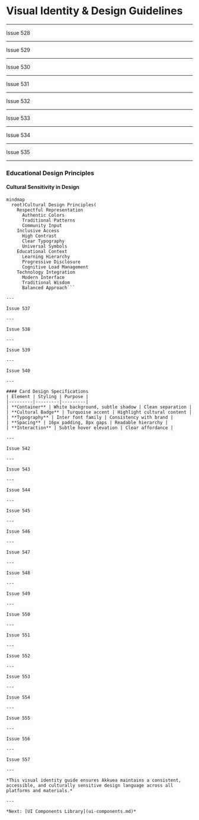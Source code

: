 # Visual Identity & Design Guidelines

---

Issue 528

---

Issue 529

---

Issue 530

---

Issue 531

---

Issue 532

---

Issue 533

---

Issue 534

---

Issue 535

---

### Educational Design Principles

#### Cultural Sensitivity in Design
```mermaid
mindmap
  root)Cultural Design Principles(
    Respectful Representation
      Authentic Colors
      Traditional Patterns
      Community Input
    Inclusive Access
      High Contrast
      Clear Typography
      Universal Symbols
    Educational Context
      Learning Hierarchy
      Progressive Disclosure
      Cognitive Load Management
    Technology Integration
      Modern Interface
      Traditional Wisdom
      Balanced Approach```

---

Issue 537

---

Issue 538

---

Issue 539

---

Issue 540

---

#### Card Design Specifications
| Element | Styling | Purpose |
|---------|---------|---------|
| **Container** | White background, subtle shadow | Clean separation |
| **Cultural Badge** | Turquoise accent | Highlight cultural content |
| **Typography** | Inter font family | Consistency with brand |
| **Spacing** | 16px padding, 8px gaps | Readable hierarchy |
| **Interaction** | Subtle hover elevation | Clear affordance |

---

Issue 542

---

Issue 543

---

Issue 544

---

Issue 545

---

Issue 546

---

Issue 547

---

Issue 548

---

Issue 549

---

Issue 550

---

Issue 551

---

Issue 552

---

Issue 553

---

Issue 554

---

Issue 555

---

Issue 556

---

Issue 557

---

*This visual identity guide ensures Akkuea maintains a consistent, accessible, and culturally sensitive design language across all platforms and materials.*

---

*Next: [UI Components Library](ui-components.md)*
